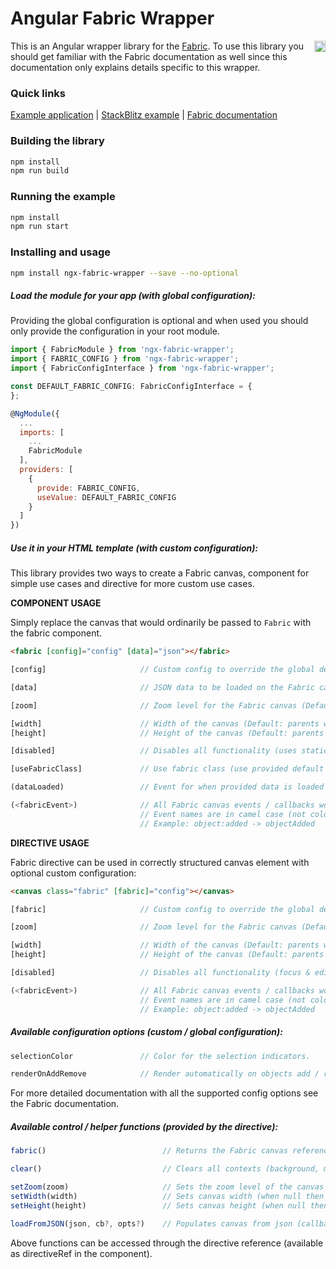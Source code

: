 # Angular Fabric Wrapper

<a href="https://badge.fury.io/js/ngx-fabric-wrapper"><img src="https://badge.fury.io/js/ngx-fabric-wrapper.svg" align="right" alt="npm version" height="18"></a>

This is an Angular wrapper library for the [Fabric](http://fabricjs.com/). To use this library you should get familiar with the Fabric documentation as well since this documentation only explains details specific to this wrapper.

### Quick links

[Example application](https://zefoy.github.io/ngx-fabric-wrapper/)
 |
[StackBlitz example](https://stackblitz.com/github/zefoy/ngx-fabric-wrapper/tree/master)
 |
[Fabric documentation](http://fabricjs.com/docs/)

### Building the library

```bash
npm install
npm run build
```

### Running the example

```bash
npm install
npm run start
```

### Installing and usage

```bash
npm install ngx-fabric-wrapper --save --no-optional
```

##### Load the module for your app (with global configuration):

Providing the global configuration is optional and when used you should only provide the configuration in your root module.

```javascript
import { FabricModule } from 'ngx-fabric-wrapper';
import { FABRIC_CONFIG } from 'ngx-fabric-wrapper';
import { FabricConfigInterface } from 'ngx-fabric-wrapper';

const DEFAULT_FABRIC_CONFIG: FabricConfigInterface = {
};

@NgModule({
  ...
  imports: [
    ...
    FabricModule
  ],
  providers: [
    {
      provide: FABRIC_CONFIG,
      useValue: DEFAULT_FABRIC_CONFIG
    }
  ]
})
```

##### Use it in your HTML template (with custom configuration):

This library provides two ways to create a Fabric canvas, component for simple use cases and directive for more custom use cases.

**COMPONENT USAGE**

Simply replace the canvas that would ordinarily be passed to `Fabric` with the fabric component.

```html
<fabric [config]="config" [data]="json"></fabric>
```

```javascript
[config]                     // Custom config to override the global defaults.

[data]                       // JSON data to be loaded on the Fabric canvas.

[zoom]                       // Zoom level for the Fabric canvas (Default: 1).

[width]                      // Width of the canvas (Default: parents width).
[height]                     // Height of the canvas (Default: parents height).

[disabled]                   // Disables all functionality (uses static canvas).

[useFabricClass]             // Use fabric class (use provided default styles).

(dataLoaded)                 // Event for when provided data is loaded to the canvas.

(<fabricEvent>)              // All Fabric canvas events / callbacks work as bindings.
                             // Event names are in camel case (not colon separated).
                             // Example: object:added -> objectAdded

```

**DIRECTIVE USAGE**

Fabric directive can be used in correctly structured canvas element with optional custom configuration:

```html
<canvas class="fabric" [fabric]="config"></canvas>
```

```javascript
[fabric]                     // Custom config to override the global defaults.

[zoom]                       // Zoom level for the Fabric canvas (Default: 1).

[width]                      // Width of the canvas (Default: parents width).
[height]                     // Height of the canvas (Default: parents height).

[disabled]                   // Disables all functionality (focus & editing).

(<fabricEvent>)              // All Fabric canvas events / callbacks work as bindings.
                             // Event names are in camel case (not colon separated).
                             // Example: object:added -> objectAdded
```

##### Available configuration options (custom / global configuration):

```javascript
selectionColor               // Color for the selection indicators.

renderOnAddRemove            // Render automatically on objects add / removal.
```

For more detailed documentation with all the supported config options see the Fabric documentation.

##### Available control / helper functions (provided by the directive):

```javascript
fabric()                          // Returns the Fabric canvas reference for full API access.

clear()                           // Clears all contexts (background, main, top) of an instance.

setZoom(zoom)                     // Sets the zoom level of the canvas (less than 1 zooms out).
setWidth(width)                   // Sets canvas width (when null then parent width is used).
setHeight(height)                 // Sets canvas height (when null then parent height is used).

loadFromJSON(json, cb?, opts?)    // Populates canvas from json (callback called when finished).
```

Above functions can be accessed through the directive reference (available as directiveRef in the component).
